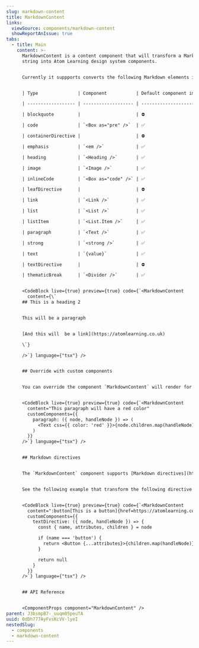 ```yaml
---
slug: markdown-content
title: MarkdownContent
links:
  viewSource: components/markdown-content
  showReportAnIssue: true
tabs:
  - title: Main
    content: >-
      MarkdownContent is a content component that will transform a Markdown
      string into Atom Learning design system components.


      Currently it suppports converts the following Markdown elements into components:


      | Type               | Component           | Default component implemented |

      | ------------------ | ------------------- | ----------------------------- |

      | blockquote         |                     | ⛔                             |

      | code               | `<Box as="pre" />`  | ✅                             |

      | containerDirective |                     | ⛔                             |

      | emphasis           | `<em />`            | ✅                             |

      | heading            | `<Heading />`       | ✅                             |

      | image              | `<Image />`         | ✅                             |

      | inlineCode         | `<Box as="code" />` | ✅                             |

      | leafDirective      |                     | ⛔                             |

      | link               | `<Link />`          | ✅                             |

      | list               | `<List />`          | ✅                             |

      | listItem           | `<List.Item />`     | ✅                             |

      | paragraph          | `<Text />`          | ✅                             |

      | strong             | `<strong />`        | ✅                             |

      | text               | `{value}`           | ✅                             |

      | textDirective      |                     | ⛔                             |

      | thematicBreak      | `<Divider />`       | ✅                             |


      <CodeBlock live={true} preview={true} code={`<MarkdownContent
        content={\`
      ## This is a heading 2


      This will be a paragraph


      [And this will  be a link](https://atomlearning.co.uk)

      \`}

      />`} language={"tsx"} />


      ## Override with custom components


      You can override the component `MarkdownContent` will render for each type by passing an object to the `customComponents` prop where each key is the name of a Markdown Type (see the table above) and the value is a reference to the component you want to render:


      <CodeBlock live={true} preview={true} code={`<MarkdownContent
        content="This paragraph will have a red color"
        customComponents={{
          paragraph: ({ node, handleNode }) => (
            <Text css={{ color: 'red' }}>{node.children.map(handleNode)}</Text>
          )
        }}
      />`} language={"tsx"} />


      ## Markdown directives


      The `MarkdownContent` component supports [Markdown directives](https://talk.commonmark.org/t/generic-directives-plugins-syntax/444). There are no directives built in by default, but you can define your own directives by using the `customComponents` prop.


      See the following example that transform the following directive into a `Button` component:


      <CodeBlock live={true} preview={true} code={`<MarkdownContent
        content=":button[This is a button]{href=https://atomlearning.co.uk isRounded=true}"
        customComponents={{
          textDirective: ({ node, handleNode }) => {
            const { name, attributes, children } = node

            if (name === 'button') {
              return <Button {...attributes}>{children.map(handleNode)}</Button>
            }

            return null
          }
        }}
      />`} language={"tsx"} />


      ## API Reference


      <ComponentProps component="MarkdownContent" />
parent: J3bsmpB7-_uuqm05peuTA
uuid: 0dDh777AyFvsKcVV-lyeI
nestedSlug:
  - components
  - markdown-content
---
```

